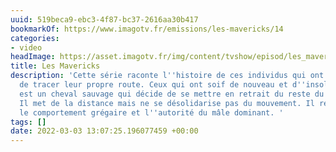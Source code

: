 ```yaml
---
uuid: 519beca9-ebc3-4f87-bc37-2616aa30b417
bookmarkOf: https://www.imagotv.fr/emissions/les-mavericks/14
categories:
- video
headImage: https://asset.imagotv.fr/img/content/tvshow/episod/les_mavericks/hd/14.jpg
title: Les Mavericks
description: 'Cette série raconte l''histoire de ces individus qui ont fait le choix
  de tracer leur propre route. Ceux qui ont soif de nouveau et d''insolite. Le Maverick
  est un cheval sauvage qui décide de se mettre en retrait du reste du  troupeau.
  Il met de la distance mais ne se désolidarise pas du mouvement. Il refuse juste
  le comportement grégaire et l''autorité du mâle dominant. '
tags: []
date: 2022-03-03 13:07:25.196077459 +00:00
---
```

